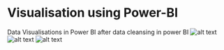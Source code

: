 # Visualisation using Power-BI
Data Visualisations in Power BI after data cleansing in power BI
![alt text](http://url/to/img.png)
![alt text](http://url/to/img.png)
![alt text](http://url/to/img.png)










